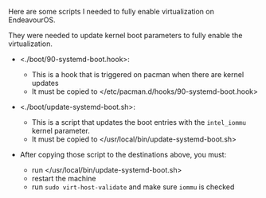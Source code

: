 Here are some scripts I needed to fully enable virtualization on EndeavourOS.

They were needed to update kernel boot parameters to fully enable the virtualization.

- <./boot/90-systemd-boot.hook>:
    - This is a hook that is triggered on pacman when there are kernel updates
    - It must be copied to </etc/pacman.d/hooks/90-systemd-boot.hook>

- <./boot/update-systemd-boot.sh>:
    - This is a script that updates the boot entries with the `intel_iommu` kernel parameter.
    - It must be copied to </usr/local/bin/update-systemd-boot.sh>

- After copying those script to the destinations above, you must:
    - run </usr/local/bin/update-systemd-boot.sh>
    - restart the machine
    - run `sudo virt-host-validate` and make sure `iommu` is checked
